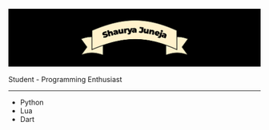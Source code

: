 ![title](https://github.com/juneja108/juneja108/blob/main/title.png?raw=true)

Student - Programming Enthusiast  
<hr>

- Python
- Lua
- Dart

